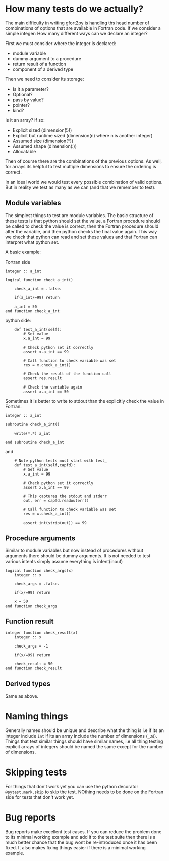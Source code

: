 # How many tests do we actually?

The main difficulty in writing gfort2py is handling ths head number of combinations of options that are available in Fortran code. 
If we consider a simple integer: How many different ways can we declare an integer?

First we must consider where the integer is declared:

- module variable
- dummy argument to a procedure
- return result of a function
- component of a derived type

Then we need to consider its storage:

- Is it a parameter?
- Optional?
- pass by value?
- pointer?
- kind?

Is it an array? If so:

- Explicit sized (dimension(5))
- Explicit but runtime sized (dimension(n) where n is another integer)
- Assumed size (dimension(*))
- Assumed shape (dimension(:))
- Allocatable

Then of course there are the combinations of the previous options. As well, for arrays its helpful to test multiple dimensions to ensure the
ordering is correct.

In an ideal world we would test every possible combination of valid options. But in reality we test as many as we can (and that we remember to test).


## Module variables

The simplest things to test are module variables. The basic structure of these tests is that python should set the value, a Fortran procedure should be
called to check the value is correct, then the Fortran procedure should alter the variable, and then python checks the final value again. This way
we check that python can read and set these values and that Fortran can interpret what python set.

A basic example:

Fortran side

````
integer :: a_int

logical function check_a_int()

    check_a_int = .false.

    if(a_int/=99) return

    a_int = 50
end function check_a_int
````


python side:

````
    def test_a_int(self):
        # Set value
        x.a_int = 99

        # Check python set it correctly
        assert x.a_int == 99

        # Call function to check variable was set
        res = x.check_a_int()

        # Check the result of the function call
        assert res.result
    
        # Check the variable again
        assert x.a_int == 50
````

Sometimes it is better to write to stdout than the explicitly check the value in Fortran.

````
integer :: a_int

subroutine check_a_int()

    write(*,*) a_int
    
end subroutine check_a_int
````

and

````
    # Note python tests must start with test_
    def test_a_int(self,capfd):
        # Set value
        x.a_int = 99

        # Check python set it correctly
        assert x.a_int == 99

        # This captures the stdout and stderr
        out, err = capfd.readouterr()

        # Call function to check variable was set
        res = x.check_a_int()

        assert int(strip(out)) == 99
````

## Procedure arguments

Similar to module variables but now instead of procedures without arguments there should be dummy arguments. It is not needed to test various intents
simply assume everything is intent(inout)

````
logical function check_args(x)
    integer :: x

    check_args = .false.

    if(x/=99) return

    x = 50
end function check_args
````

## Function result


````
integer function check_result(x)
    integer :: x

    check_args = -1

    if(x/=99) return

    check_result = 50
end function check_result
````


## Derived types

Same as above.


# Naming things

Generally names should be unique and describe what the thing is i.e if its an integer include ``int`` if its an array include the number of dimensions (``_3d``). Things that
test similar things should have similar names, i.e all thing testing explicit arrays of integers should be named the same except for the number of dimensions.


# Skipping tests

For things that don't work yet you can use the python decorator ``@pytest.mark.skip`` to skip the test. NOthing needs to be done on the Fortran side for tests that don't work yet.

# Bug reports

Bug reports make excellent test cases. If you can reduce the problem done to its minimal working example and add it to the test suite then there is a much better chance that the bug wont be re-introduced once it has been fixed. It also makes fixing things easier if there is a minimal working example.